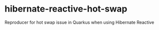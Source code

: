 # hibernate-reactive-hot-swap
Reproducer for hot swap issue in Quarkus when using Hibernate Reactive
